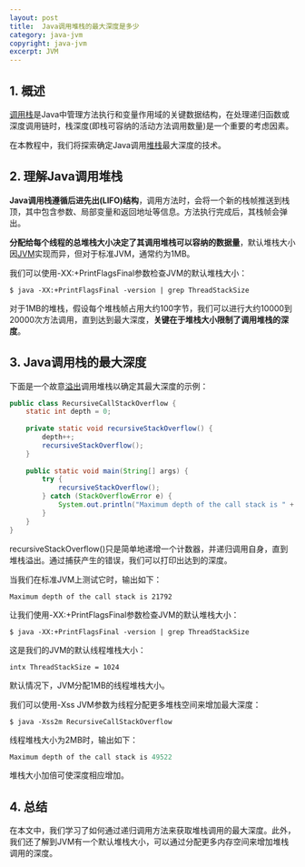 ```yaml
---
layout: post
title:  Java调用堆栈的最大深度是多少
category: java-jvm
copyright: java-jvm
excerpt: JVM
---
```


## 1. 概述

[调用栈](https://www.baeldung.com/cs/call-stack)是Java中管理方法执行和变量作用域的关键数据结构，在处理递归函数或深度调用链时，栈深度(即栈可容纳的活动方法调用数量)是一个重要的考虑因素。

在本教程中，我们将探索确定Java调用[堆栈](https://www.baeldung.com/java-stack-heap)最大深度的技术。

## 2. 理解Java调用堆栈

**Java调用栈遵循后进先出(LIFO)结构**，调用方法时，会将一个新的栈帧推送到栈顶，其中包含参数、局部变量和返回地址等信息。方法执行完成后，其栈帧会弹出。

**分配给每个线程的总堆栈大小决定了其调用堆栈可以容纳的数据量**，默认堆栈大小因[JVM](https://www.baeldung.com/jvm-parameters)实现而异，但对于标准JVM，通常约为1MB。

我们可以使用-XX:+PrintFlagsFinal参数检查JVM的默认堆栈大小：

```shell
$ java -XX:+PrintFlagsFinal -version | grep ThreadStackSize
```

对于1MB的堆栈，假设每个堆栈帧占用大约100字节，我们可以进行大约10000到20000次方法调用，直到达到最大深度，**关键在于堆栈大小限制了调用堆栈的深度**。

## 3. Java调用栈的最大深度

下面是一个故意[溢出](https://www.baeldung.com/java-stack-overflow-error)调用堆栈以确定其最大深度的示例：

```java
public class RecursiveCallStackOverflow {
    static int depth = 0;
   
    private static void recursiveStackOverflow() {
        depth++;
        recursiveStackOverflow();
    }
    
    public static void main(String[] args) {
        try {
            recursiveStackOverflow();
        } catch (StackOverflowError e) {
            System.out.println("Maximum depth of the call stack is " + depth);
        }
    }
}
```

recursiveStackOverflow()只是简单地递增一个计数器，并递归调用自身，直到堆栈溢出。通过捕获产生的错误，我们可以打印出达到的深度。

当我们在标准JVM上测试它时，输出如下：

```shell
Maximum depth of the call stack is 21792
```

让我们使用-XX:+PrintFlagsFinal参数检查JVM的默认堆栈大小：

```shell
$ java -XX:+PrintFlagsFinal -version | grep ThreadStackSize
```

这是我们的JVM的默认线程堆栈大小：

```shell
intx ThreadStackSize = 1024 
```

默认情况下，JVM分配1MB的线程堆栈大小。

我们可以使用-Xss JVM参数为线程分配更多堆栈空间来增加最大深度：

```shell
$ java -Xss2m RecursiveCallStackOverflow
```

线程堆栈大小为2MB时，输出如下：

```java
Maximum depth of the call stack is 49522
```

堆栈大小加倍可使深度相应增加。

## 4. 总结

在本文中，我们学习了如何通过递归调用方法来获取堆栈调用的最大深度。此外，我们还了解到JVM有一个默认堆栈大小，可以通过分配更多内存空间来增加堆栈调用的深度。